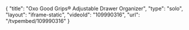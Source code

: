 {
    "title": "Oxo Good Grips&reg; Adjustable Drawer Organizer",
    "type": "solo",
    "layout": "iframe-static",
    "videoId": "109990316",
    "url": "\/tvpembed\/109990316"
}